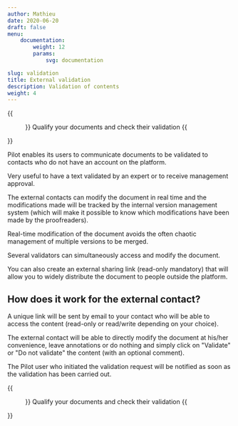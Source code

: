 ```yaml
---
author: Mathieu
date: 2020-06-20
draft: false
menu:
    documentation:
        weight: 12
        params:
            svg: documentation

slug: validation
title: External validation
description: Validation of contents
weight: 4
---
```


{{<figure src="validation.png" >}}
Qualify your documents and check their validation
{{</figure>}}

Pilot enables its users to communicate documents to be validated to contacts who do not have an account on the platform.

Very useful to have a text validated by an expert or to receive management approval.

The external contacts can modify the document in real time and the modifications made will be tracked by the internal version management system (which will make it possible to know which modifications have been made by the proofreaders).

Real-time modification of the document avoids the often chaotic management of multiple versions to be merged.

Several validators can simultaneously access and modify the document.

You can also create an external sharing link (read-only mandatory) that will allow you to widely distribute the document to people outside the platform.

## How does it work for the external contact?

A unique link will be sent by email to your contact who will be able to access the content (read-only or read/write depending on your choice).

The external contact will be able to directly modify the document at his/her convenience, leave annotations or do nothing and simply click on "Validate" or "Do not validate" the content (with an optional comment).

The Pilot user who initiated the validation request will be notified as soon as the validation has been carried out.

{{<figure src="validationexterne.gif" >}}
Qualify your documents and check their validation
{{</figure>}}
